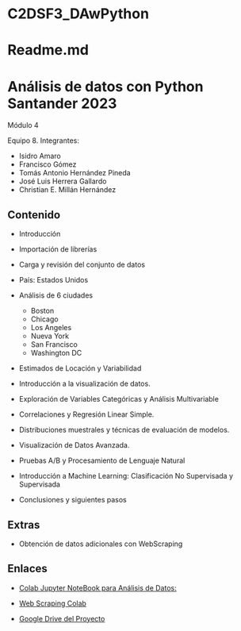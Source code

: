 # C2DSF3_DAwPython

# Readme.md

# Análisis de datos con Python Santander 2023

Módulo 4

Equipo 8. Integrantes:

* Isidro Amaro
* Francisco Gómez
* Tomás Antonio Hernández Pineda
* José Luis Herrera Gallardo
* Christian E. Millán Hernández

## Contenido

* Introducción
* Importación de librerías
* Carga y revisión del conjunto de datos
* País: Estados Unidos
* Análisis de 6 ciudades
  * Boston
  * Chicago
  * Los Angeles
  * Nueva York
  * San Francisco
  * Washington DC

* Estimados de Locación y Variabilidad
* Introducción a la visualización de datos.
* Exploración de Variables Categóricas y Análisis Multivariable
* Correlaciones y Regresión Linear Simple.
* Distribuciones muestrales y técnicas de evaluación de modelos.
* Visualización de Datos Avanzada.
* Pruebas A/B y Procesamiento de Lenguaje Natural
* Introducción a Machine Learning: Clasificación No Supervisada y Supervisada
* Conclusiones y siguientes pasos

## Extras

* Obtención de datos adicionales con WebScraping

## Enlaces

* [Colab Jupyter NoteBook para Análisis de Datos:](https://colab.research.google.com/drive/1HB5GKftv65kR12xg6ze44hYkOrISPd3l?usp=share_link)

* [Web Scraping Colab](https://colab.research.google.com/drive/19HFEGmKSxEVSvJzStKxA1V0jfRXFas8T?usp=share_link)

* [Google Drive del Proyecto](https://drive.google.com/drive/folders/1qBsX0362VeaOsYH5vePxzqEwFHYvtC2_?usp=share_link)
